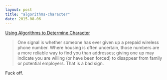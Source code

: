 ```yaml
---
layout: post
title: "algorithms-character"
date: 2015-08-06
---
```



[Using Algorithms to Determine Character][bullshit]

> One signal is whether someone has ever given up a prepaid wireless phone number. Where housing is often uncertain, those numbers are a more reliable way to find you than addresses; giving one up may indicate you are willing (or have been forced) to disappear from family or potential employers. That is a bad sign.

Fuck off.

[bullshit]: http://bits.blogs.nytimes.com/2015/07/26/using-algorithms-to-determine-character

